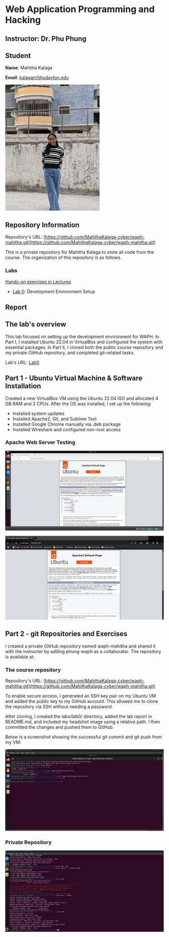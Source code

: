# Web Application Programming and Hacking

## Instructor: Dr. Phu Phung

## Student

**Name**: Mahitha Kalaga

**Email**: [kalagam1@udayton.edu](kalagam1@udayton.edu)

![Mahitha's headshot](../../images/mahi.jpeg)

## Repository Information

Repository's URL: [https://github.com/MahithaKalaga-cyber/waph-mahitha.git](https://github.com/MahithaKalaga-cyber/waph-mahitha.git)

This is a private repository for Mahitha Kalaga to store all code from the course. The organization of this repository is as follows.

### Labs

[Hands-on exercises in Lectures](labs)

- [Lab 0](labs/lab0): Development Environment Setup

## Report

## The lab's overview

This lab focused on setting up the development environment for WAPH. In Part I, I installed Ubuntu 22.04 in VirtualBox and configured the system with essential packages. In Part II, I cloned both the public course repository and my private GitHub repository, and completed git-related tasks.

Lab's URL: [Lab0](https://github.com/MahithaKalaga-cyber/waph-mahitha/tree/main/labs/lab0)

## Part 1 -  Ubuntu Virtual Machine & Software Installation

Created a new VirtualBox VM using the Ubuntu 22.04 ISO and allocated 4 GB RAM and 2 CPUs. After the OS was installed, I set up the following:

- Installed system updates
- Installed Apache2, Git, and Sublime Text
- Installed Google Chrome manually via .deb package
- Installed Wireshark and configured non-root access

### Apache Web Server Testing

![Apache Web Server in my Ubuntu VM](../../images/2.jpeg)

![Apache Web Server in my laptop browser](../../images/1.jpeg)

## Part 2 - git Repositories and Exercises

I created a private GitHub repository named waph-mahitha and shared it with the instructor by adding phung-waph as a collaborator. The repository is available at:

### The course repository

Repository's URL: [https://github.com/MahithaKalaga-cyber/waph-mahitha.git](https://github.com/MahithaKalaga-cyber/waph-mahitha.git)

To enable secure access, I generated an SSH key pair on my Ubuntu VM and added the public key to my GitHub account. This allowed me to clone the repository via SSH without needing a password.

After cloning, I created the labs/lab0/ directory, added the lab report in README.md, and included my headshot image using a relative path. I then committed the changes and pushed them to GitHub.

Below is a screenshot showing the successful git commit and git push from my VM:

![Course Repository](../../images/3.jpeg)

### Private Repository

![Changes Commited](../../images/4.jpeg)



